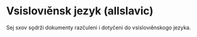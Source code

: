 # Vsislovıěnsk jezyk (allslavic)

Sej sxov sǫdrži dokumenty razčuleni i dotyčeni do vsislovıěnskogo jezyka.
